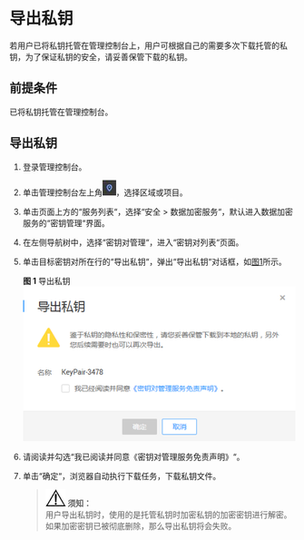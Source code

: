 # 导出私钥<a name="dew_01_0082"></a>

若用户已将私钥托管在管理控制台上，用户可根据自己的需要多次下载托管的私钥，为了保证私钥的安全，请妥善保管下载的私钥。

## 前提条件<a name="section394444118811"></a>

已将私钥托管在管理控制台。

## 导出私钥<a name="section32931144183915"></a>

1.  登录管理控制台。
2.  单击管理控制台左上角![](figures/icon_region.png)，选择区域或项目。
3.  单击页面上方的“服务列表“，选择“安全  \>  数据加密服务“，默认进入数据加密服务的“密钥管理“界面。
4.  在左侧导航树中，选择“密钥对管理“，进入“密钥对列表“页面。
5.  单击目标密钥对所在行的“导出私钥“，弹出“导出私钥“对话框，如[图1](#f704b6a279532488994495fe0ba649283)所示。

    **图 1**  导出私钥<a name="f704b6a279532488994495fe0ba649283"></a>  
    ![](figures/导出私钥.png "导出私钥")

6.  请阅读并勾选“我已阅读并同意《密钥对管理服务免责声明》“。
7.  单击“确定“，浏览器自动执行下载任务，下载私钥文件。

    >![](public_sys-resources/icon-notice.gif) **须知：**   
    >用户导出私钥时，使用的是托管私钥时加密私钥的加密密钥进行解密。如果加密密钥已被彻底删除，那么导出私钥将会失败。  


